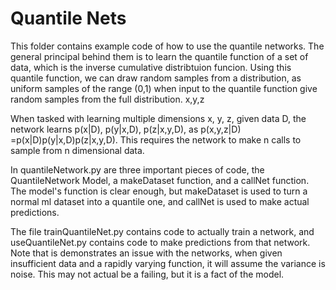 # Quantile Nets
This folder contains example code of how to use the quantile networks. The general principal behind them is to learn the quantile function of a set of data, which is the inverse cumulative distribtuion funcion. Using this quantile function, we can draw random samples from a distribution, as uniform samples of the range (0,1) when input to the quantile function give random samples from the full distribution. x,y,z

When tasked with learning multiple dimensions x, y, z, given data D, the network learns p(x|D), p(y|x,D), p(z|x,y,D), as p(x,y,z|D) =p(x|D)p(y|x,D)p(z|x,y,D). This requires the network to make n calls to sample from n dimensional data.

In quantileNetwork.py are three important pieces of code, the QuantileNetwork Model, a makeDataset function, and a callNet function. The model's function is clear enough, but makeDataset is used to turn a normal ml dataset into a quantile one, and callNet is used to make actual predictions.

The file trainQuantileNet.py contains code to actually train a network, and useQuantileNet.py contains code to make predictions from that network. Note that is demonstrates an issue with the networks, when given insufficient data and a rapidly varying function, it will assume the variance is noise. This may not actual be a failing, but it is a fact of the model.
